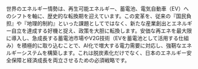 世界のエネルギー情勢は、再生可能エネルギー、蓄電池、電気自動車（EV）へのシフトを軸に、歴史的な転換期を迎えています。この変革を、従来の『国民負担』や『地理的制約』といった課題としてではなく、新たな産業創出とエネルギー自立を達成する好機と捉え、政策を大胆に転換します。安価な再エネを最大限に導入し、急成長する蓄電池市場やV2G技術（EVを蓄電池として活用する仕組み）を積極的に取り込むことで、AI化で増大する電力需要に対応し、強靭なエネルギーシステムを構築します。これは脱炭素化だけでなく、日本のエネルギー安全保障と経済成長を両立させるための必須戦略です。